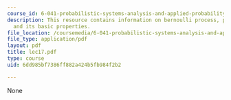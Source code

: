 ```yaml
---
course_id: 6-041-probabilistic-systems-analysis-and-applied-probability-spring-2006
description: This resource contains information on bernoulli process, poisson process,
  and its basic properties.
file_location: /coursemedia/6-041-probabilistic-systems-analysis-and-applied-probability-spring-2006/6dd985bf7386ff882a424b5fb984f2b2_lec17.pdf
file_type: application/pdf
layout: pdf
title: lec17.pdf
type: course
uid: 6dd985bf7386ff882a424b5fb984f2b2

---
```

None